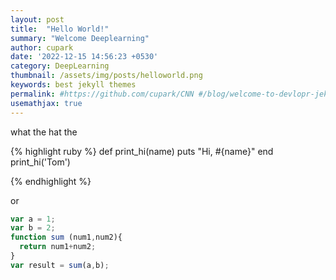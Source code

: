 ```yaml
---
layout: post
title:  "Hello World!"
summary: "Welcome Deeplearning"
author: cupark
date: '2022-12-15 14:56:23 +0530'
category: DeepLearning
thumbnail: /assets/img/posts/helloworld.png
keywords: best jekyll themes
permalink: #https://github.com/cupark/CNN #/blog/welcome-to-devlopr-jekyll/
usemathjax: true
---
```

what the
hat the

{% highlight ruby %}
def print_hi(name)
  puts "Hi, #{name}"
end
print_hi('Tom')

{% endhighlight %}

or

```javascript
var a = 1;
var b = 2;
function sum (num1,num2){
  return num1+num2;
}
var result = sum(a,b);
```

